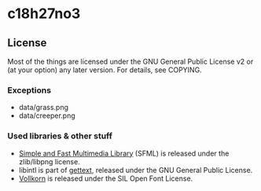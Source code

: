 c18h27no3
=======

## License
Most of the things are licensed under the GNU General Public License v2 or (at your option) any later version.
For details, see COPYING.
### Exceptions
 * data/grass.png
 * data/creeper.png

### Used libraries & other stuff
 * [Simple and Fast Multimedia Library](http://www.sfml-dev.org/) (SFML) is released under the zlib/libpng license.
 * libintl is part of [gettext](https://www.gnu.org/software/gettext/), released under the GNU General Public License.
 * [Vollkorn](http://friedrichalthausen.de/?page_id=411) is released under the SIL Open Font License.
